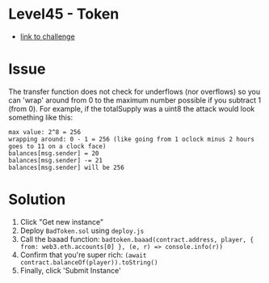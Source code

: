 # Level45 - Token

- [link to challenge](https://ethernaut.zeppelin.solutions/level/0x6b7b4a5260b67c1ee9196a42dd1ed8633231ba0a)

# Issue

The transfer function does not check for underflows (nor overflows) so you can 'wrap' around from 0 to the maximum number possible if you subtract 1 (from 0). For example, if the totalSupply was a uint8 the attack would look something like this:

```
max value: 2^8 = 256
wrapping around: 0 - 1 = 256 (like going from 1 oclock minus 2 hours goes to 11 on a clock face)
balances[msg.sender] = 20
balances[msg.sender] -= 21
balances[msg.sender] will be 256
```

# Solution

1. Click "Get new instance"
2. Deploy `BadToken.sol` using `deploy.js`
3. Call the baaad function: `badtoken.baaad(contract.address, player, { from: web3.eth.accounts[0] }, (e, r) => console.info(r))`
4. Confirm that you're super rich: `(await contract.balanceOf(player)).toString()`
5. Finally, click 'Submit Instance'
